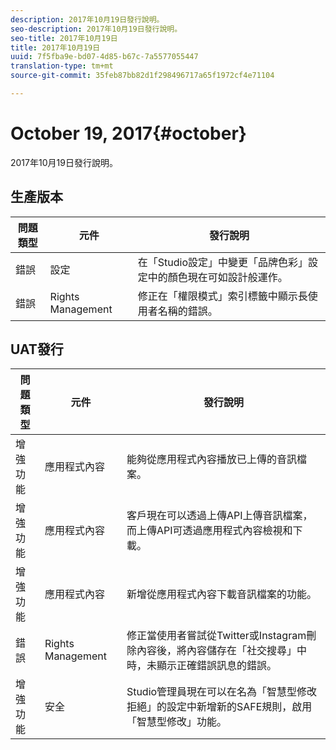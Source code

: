 ```yaml
---
description: 2017年10月19日發行說明。
seo-description: 2017年10月19日發行說明。
seo-title: 2017年10月19日
title: 2017年10月19日
uuid: 7f5fba9e-bd07-4d85-b67c-7a5577055447
translation-type: tm+mt
source-git-commit: 35feb87bb82d1f298496717a65f1972cf4e71104

---
```



# October 19, 2017{#october}

2017年10月19日發行說明。

## 生產版本

| **問題類型** | **元件** | **發行說明** |
|---|---|---|
| 錯誤 | 設定 | 在「Studio設定」中變更「品牌色彩」設定中的顏色現在可如設計般運作。 |
| 錯誤 | Rights Management | 修正在「權限模式」索引標籤中顯示長使用者名稱的錯誤。 |

## UAT發行

| **問題類型** | **元件** | **發行說明** |
|---|---|---|
| 增強功能 | 應用程式內容 | 能夠從應用程式內容播放已上傳的音訊檔案。 |
| 增強功能 | 應用程式內容 | 客戶現在可以透過上傳API上傳音訊檔案，而上傳API可透過應用程式內容檢視和下載。 |
| 增強功能 | 應用程式內容 | 新增從應用程式內容下載音訊檔案的功能。 |
| 錯誤 | Rights Management | 修正當使用者嘗試從Twitter或Instagram刪除內容後，將內容儲存在「社交搜尋」中時，未顯示正確錯誤訊息的錯誤。 |
| 增強功能 | 安全 | Studio管理員現在可以在名為「智慧型修改拒絕」的設定中新增新的SAFE規則，啟用「智慧型修改」功能。 |

